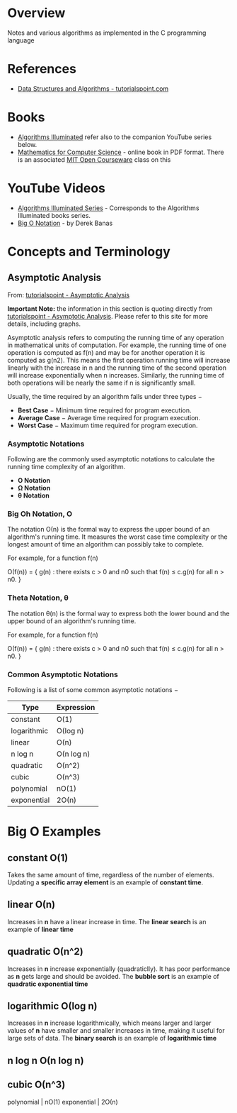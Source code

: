 # Overview

Notes and various algorithms as implemented in the C programming language

# References

* [Data Structures and Algorithms - tutorialspoint.com](https://www.tutorialspoint.com/data_structures_algorithms/index.htm)

# Books

* [Algorithms Illuminated](https://www.amazon.com/Algorithms-Illuminated-Part-1-Basics-ebook/dp/B075YQP38X) refer also to the companion YouTube series below.
* [Mathematics for Computer Science](https://courses.csail.mit.edu/6.042/spring17/mcs.pdf) - online book in PDF format.  There is an associated [MIT Open Courseware](https://ocw.mit.edu/courses/electrical-engineering-and-computer-science/6-042j-mathematics-for-computer-science-fall-2010/) class on this

# YouTube Videos

* [Algorithms Illuminated Series](https://www.youtube.com/watch?v=yRM3sc57q0c&list=PLXFMmlk03Dt7Q0xr1PIAriY5623cKiH7V&t=41s&index=1) - Corresponds to the Algorithms Illuminated books series.
* [Big O Notation](https://www.youtube.com/watch?v=V6mKVRU1evU) - by Derek Banas

# Concepts and Terminology


## Asymptotic Analysis

From: [tutorialspoint - Asymptotic Analysis](https://www.tutorialspoint.com/data_structures_algorithms/asymptotic_analysis.htm)

**Important Note:** the information in this section is quoting directly from [tutorialspoint - Asymptotic Analysis](https://www.tutorialspoint.com/data_structures_algorithms/asymptotic_analysis.htm).  Please refer to this site for more details, including graphs.

Asymptotic analysis refers to computing the running time of any operation in mathematical units of computation. For example, the running time of one operation is computed as f(n) and may be for another operation it is computed as g(n2). This means the first operation running time will increase linearly with the increase in n and the running time of the second operation will increase exponentially when n increases. Similarly, the running time of both operations will be nearly the same if n is significantly small.

Usually, the time required by an algorithm falls under three types −

* **Best Case** − Minimum time required for program execution.
* **Average Case** − Average time required for program execution.
* **Worst Case** − Maximum time required for program execution.

### Asymptotic Notations
Following are the commonly used asymptotic notations to calculate the running time complexity of an algorithm.

* **Ο Notation**
* **Ω Notation**
* **θ Notation**

### Big Oh Notation, Ο

The notation Ο(n) is the formal way to express the upper bound of an algorithm's running time. It measures the worst case time complexity or the longest amount of time an algorithm can possibly take to complete.

For example, for a function f(n)

Ο(f(n)) = { g(n) : there exists c > 0 and n0 such that f(n) ≤ c.g(n) for all n > n0. }

### Theta Notation, θ

The notation θ(n) is the formal way to express both the lower bound and the upper bound of an algorithm's running time.

For example, for a function f(n)

Ο(f(n)) = { g(n) : there exists c > 0 and n0 such that f(n) ≤ c.g(n) for all n > n0. }

### Common Asymptotic Notations

Following is a list of some common asymptotic notations −

Type         | Expression
-------------|-------------
constant     | Ο(1)
logarithmic  | Ο(log n)
linear       | Ο(n)
n log n      | Ο(n log n)
quadratic    | Ο(n^2)
cubic        | Ο(n^3)
polynomial   | nΟ(1)
exponential  | 2Ο(n)

# Big O Examples

## constant Ο(1)

Takes the same amount of time, regardless of the number of elements.  Updating a **specific array element** is an example of **constant time**.

## linear Ο(n)

Increases in **n** have a linear increase in time.  The **linear search** is an example of **linear time**

## quadratic Ο(n^2)

Increases in **n** increase exponentially (quadraticlly).  It has poor performance as **n** gets large and should be avoided.  The **bubble sort** is an example of **quadratic exponential time**

## logarithmic Ο(log n)

Increases in **n** increase logarithmically, which means larger and larger values of **n** have smaller and smaller increases in time, making it useful for large sets of data.  The **binary search** is an example of **logarithmic time**

## n log n Ο(n log n)

## cubic Ο(n^3)

polynomial   | nΟ(1)
exponential  | 2Ο(n)
